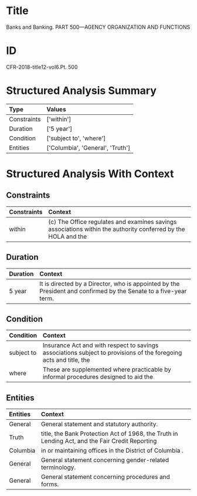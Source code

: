 # Title

 Banks and Banking. PART 500—AGENCY ORGANIZATION AND FUNCTIONS


# ID

 CFR-2018-title12-vol6.Pt. 500


# Structured Analysis Summary

| Type        | Values                           |
|:------------|:---------------------------------|
| Constraints | ['within']                       |
| Duration    | ['5 year']                       |
| Condition   | ['subject to', 'where']          |
| Entities    | ['Columbia', 'General', 'Truth'] |


# Structured Analysis With Context

 


## Constraints

| Constraints   | Context                                                                                                        |
|:--------------|:---------------------------------------------------------------------------------------------------------------|
| within        | (c) The Office regulates and examines savings associations  within the authority conferred by the HOLA and the |


## Duration

| Duration   | Context                                                                                                          |
|:-----------|:-----------------------------------------------------------------------------------------------------------------|
| 5 year     | It is directed by a Director, who is appointed by the President and confirmed by the Senate to a five-year term. |


## Condition

| Condition   | Context                                                                                                           |
|:------------|:------------------------------------------------------------------------------------------------------------------|
| subject to  | Insurance Act and with respect to savings associations subject to provisions of the foregoing acts and title, the |
| where       | These are supplemented  where practicable by informal procedures designed to aid the                              |


## Entities

| Entities   | Context                                                                                         |
|:-----------|:------------------------------------------------------------------------------------------------|
| General    | General  statement and statutory authority.                                                     |
| Truth      | title, the Bank Protection Act of 1968, the Truth in Lending Act, and the Fair Credit Reporting |
| Columbia   | in or maintaining offices in the District of Columbia .                                         |
| General    | General  statement concerning gender-related terminology.                                       |
| General    | General  statement concerning procedures and forms.                                             |


